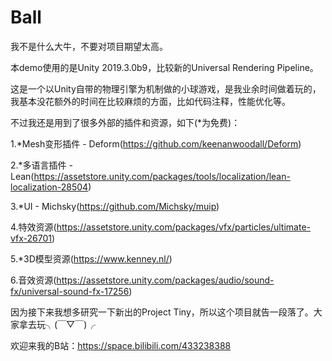 # Ball

我不是什么大牛，不要对项目期望太高。

本demo使用的是Unity 2019.3.0b9，比较新的Universal Rendering Pipeline。

这是一个以Unity自带的物理引擎为机制做的小球游戏，是我业余时间做着玩的，我基本没花额外的时间在比较麻烦的方面，比如代码注释，性能优化等。

不过我还是用到了很多外部的插件和资源，如下(*为免费)：

1.*Mesh变形插件 - Deform(https://github.com/keenanwoodall/Deform)

2.*多语言插件 - Lean(https://assetstore.unity.com/packages/tools/localization/lean-localization-28504)

3.*UI - Michsky(https://github.com/Michsky/muip)

4.特效资源(https://assetstore.unity.com/packages/vfx/particles/ultimate-vfx-26701)

5.*3D模型资源(https://www.kenney.nl/)

6.音效资源(https://assetstore.unity.com/packages/audio/sound-fx/universal-sound-fx-17256)


因为接下来我想多研究一下新出的Project Tiny，所以这个项目就告一段落了。大家拿去玩╮(￣▽￣)╭

欢迎来我的B站：https://space.bilibili.com/433238388
